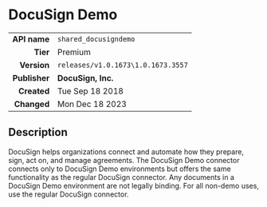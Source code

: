 # DocuSign Demo
| | |
|-:|-|
|**API name**|`shared_docusigndemo`|
|**Tier**|Premium|
|**Version**|`releases/v1.0.1673\1.0.1673.3557`|
|**Publisher**|**DocuSign, Inc.**|
|**Created**|Tue Sep 18 2018|
|**Changed**|Mon Dec 18 2023|

## Description
DocuSign helps organizations connect and automate how they prepare, sign, act on, and manage agreements. The DocuSign Demo connector connects only to DocuSign Demo environments but offers the same functionality as the regular DocuSign connector. Any documents in a DocuSign Demo environment are not legally binding. For all non-demo uses, use the regular DocuSign connector.

